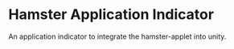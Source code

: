 Hamster Application Indicator
=============================

An application indicator to integrate the hamster-applet into unity.
